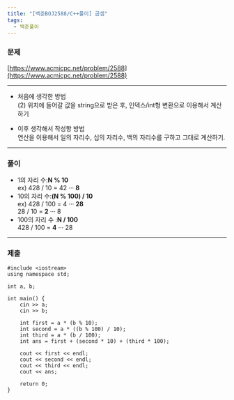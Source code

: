 ```yaml
---
title: "[백준BOJ2588/C++풀이] 곱셈"
tags:
  - 백준풀이
---
```

### 문제
[https://www.acmicpc.net/problem/2588](https://www.acmicpc.net/problem/2588)

***

- 처음에 생각한 방법<br>
  (2) 위치에 들어갈 값을 string으로 받은 후, 인덱스/int형 변환으로 이용해서 계산하기

- 이후 생각해서 작성항 방법<br>
  연산을 이용해서 일의 자리수, 십의 자리수, 백의 자리수를 구하고 그대로 계산하기.<br>

***


### 풀이
- 1의 자리 수:**N % 10** <br>
  ex) 428 / 10 = 42 ··· **8** 
- 10의 자리 수:**(N % 100) / 10** <br>
  ex) 428 / 100 = 4 ··· **28** <br>
  28 / 10 = **2** ··· 8
- 100의 자리 수 :**N / 100** <br>
  428 / 100 = **4** ··· 28

***
### 제출

```C++17
#include <iostream>
using namespace std;

int a, b;

int main() {
	cin >> a;
	cin >> b;

	int first = a * (b % 10);
	int second = a * ((b % 100) / 10);
	int third = a * (b / 100);
	int ans = first + (second * 10) + (third * 100);

	cout << first << endl;
	cout << second << endl;
 	cout << third << endl;
	cout << ans;

	return 0;
}
```
